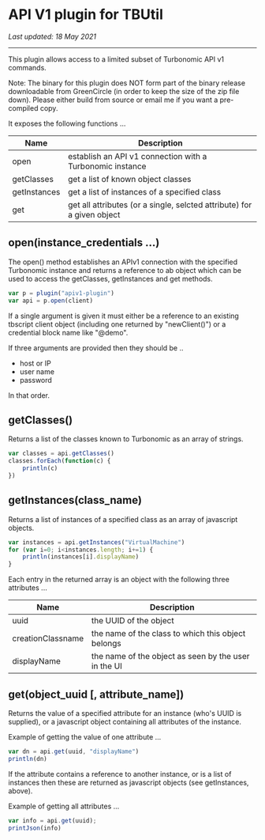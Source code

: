 # API V1 plugin for TBUtil

*Last updated: 18 May 2021*

---

This plugin allows access to a limited subset of Turbonomic API v1 commands.

Note: The binary for this plugin does NOT form part of the binary release downloadable from GreenCircle (in order to keep the size of the zip file down). Please either build from source or email me if you want a pre-compiled copy.


It exposes the following functions ...

| Name  | Description                            |
|-------|----------------------------------------|
| open  | establish an API v1 connection with a Turbonomic instance |
| getClasses | get a list of known object classes |
| getInstances | get a list of instances of a specified class |
| get | get all attributes (or a single, selcted attribute) for a given object |

## open(instance_credentials ...)

The open() method establishes an APIv1 connection with the specified Turbonomic instance and returns a reference to ab object which can be used to access the getClasses, getInstances and get methods.


```javascript
var p = plugin("apiv1-plugin")
var api = p.open(client)
```

If a single argument is given it must either be a reference to an existing tbscript client object (including one returned by "newClient()") or a credential block name like "@demo".

If three arguments are provided then they should be ..

- host or IP
- user name
- password

In that order.

## getClasses()

Returns a list of the classes known to Turbonomic as an array of strings.

```javascript
var classes = api.getClasses()
classes.forEach(function(c) {
	println(c)
})
```

## getInstances(class_name)

Returns a list of instances of a specified class as an array of javascript objects.

```javascript
var instances = api.getInstances("VirtualMachine")
for (var i=0; i<instances.length; i+=1) {
	println(instances[i].displayName)
}
```

Each entry in the returned array is an object with the following three attributes ...

| Name | Description |
| ---- | ----------- |
| uuid | the UUID of the object |
| creationClassname | the name of the class to which this object belongs |
| displayName | the name of the object as seen by the user in the UI |

## get(object_uuid [, attribute_name])

Returns the value of a specified attribute for an instance (who's UUID is supplied), or a javascript object containing all attributes of the instance.

Example of getting the value of one attribute ...

```javascript
var dn = api.get(uuid, "displayName")
println(dn)
```

If the attribute contains a reference to another instance, or is a list of instances then these are returned as javascript objects (see getInstances, above).

Example of getting all attributes ...

```javascript
var info = api.get(uuid);
printJson(info)
```
